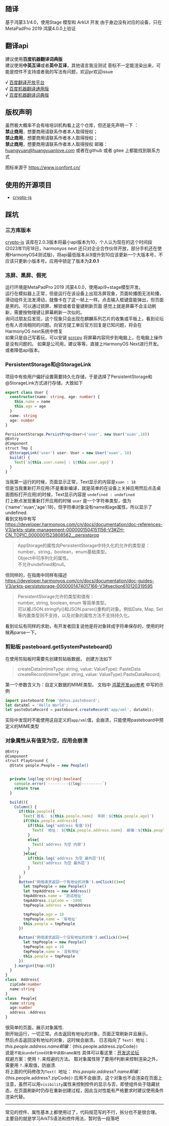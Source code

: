 ## 随译
基于鸿蒙3.1/4.0，使用Stage 模型和 ArkUI 开发
由于身边没有对应的设备，只在MetaPadPro 2019 鸿蒙4.0.0上验证


## 翻译api 

建议使用**百度机器翻译词典版**  
建议使用**中英互译**或者**英中互译**，其他语言我没测试
音标不一定能渲染出来，可能是控件不支持或者我的写法有问题，欢迎pr欢迎issue  


√ [百度翻译开放平台](https://fanyi-api.baidu.com/)  
√ [百度机器翻译通用版](https://ai.baidu.com/ai-doc/MT/4kqryjku9?_=1701785410385)  
√ [百度机器翻译词典版](https://ai.baidu.com/ai-doc/MT/nkqrzmbpc)


## 版权声明

虽然极大概率不会有啥培训机构看上这个仓库，但还是先声明一下 ：  
**禁止商用**，想要商用请联系作者本人取得授权；  
**禁止商用**，想要商用请联系作者本人取得授权；  
**禁止商用**，想要商用请联系作者本人取得授权
邮箱：huangyuan@huangyuanlove.com
或者在github 或者 gitee 上都能找到联系方式

图标来源于 https://www.iconfont.cn/

## 使用的开源项目

*  [crypto-js](https://ohpm.openharmony.cn/#/cn/detail/@ohos%2Fcrypto-js) 

## 踩坑


### 三方库版本
[crypto-js](https://ohpm.openharmony.cn/#/cn/detail/@ohos%2Fcrypto-js) 该库在2.0.3版本将最小api版本为10，个人认为现在的这个时间段(2023年11月18日，harmonyos next 还只对企业合作伙伴开放，部分手机还在使用HarmonyOS4测试版)，将api最低版本从9提升到10应该更新一个大版本号，不应该只更新小版本号。应用中锁定了版本为**2.0.1**

### 冻屏、黑屏、假死

运行环境是MetaPadPro 2019 鸿蒙4.0.0，使用api9+stage模型开发。  
运行在模拟器上正常，但是运行在该设备上出现冻屏现象，页面轮播图无法轮播，滑动组件无法发滑动，就像卡在了这一帧上一样。点击输入框键盘能弹出，但页面是黑的。可以通过锁屏、解锁或者音量键刷新页面
感觉上就是屏幕不会主动刷新，需要按物理键让屏幕刷新一次似的。  
询问过朋友后发现，这个现象只会出现在麒麟系列芯片的收集或平板上，看到论坛也有人咨询相同的问题。向官方提工单后官方回复是已知问题，将会在HarmonyOS next系统中修复  
如果只是自己写着玩，可以安装 [scrcpy](https://github.com/Genymobile/scrcpy) 将屏幕内容同步到电脑上，在电脑上操作是没有问题的。
如果是公司用，建议等等，直接上HarmonyOS Next进行开发。或者降低api版本。

### PersistentStorage和@StorageLink
项目中有些用户偏好设置需要持久化存储，于是选择了PersistentStorage和@StorageLink方式进行存储，大致如下
``` TypeScript
export class User {
  constructor(name: string, age: number) {
    this.name = name
    this.age = age
  }
  name: string
  age: number
}

PersistentStorage.PersistProp<User>('user', new User('xuan',18))
@Entry
@Component
struct Tmp {
  @StorageLink('user') user: User = new User('xuan', 18)
  build() {
    Text(`${this.user.name} : ${this.user.age}`)
  }
}

```
当我第一运行的时候，页面显示正常，Text显示的内容是`xuan : 18`<br/>
但是当我重新打开应用(不是重新编译，就是简单的在设备上关掉应用然后点击桌面图标打开应用)的时候，Text显示内容是 `undefined : undefined`<br/>
打上断点发现重新打开应用的时候 `user` 是一个字符串类型，值为 {'name':'xuan','age':18}，但字符串对象没有name和age属性，所以显示了 undefined.<br/>
看到文档中有写 https://developer.harmonyos.com/cn/docs/documentation/doc-references-V3/arkts-state-management-0000001504151156-V3#ZH-CN_TOPIC_0000001523808562__persistprop
> AppStorage的属性向PersistentStorage中持久化的允许的类型是：<br/>
> number，string，boolean，enum基础类型。<br/>
> Object中可序列化的属性。<br/>
> 不允许undefined和null。

但同样的，在指南中同样有描述 https://developer.harmonyos.com/cn/docs/documentation/doc-guides-V3/arkts-persiststorage-0000001474017166-V3#section610120319595

> PersistentStorage允许的类型和值有：<br/>
> number, string, boolean, enum 等简单类型。<br/>
> 可以被JSON.stringify()和JSON.parse()重构的对象。例如Date, Map, Set等内置类型则不支持，以及对象的属性方法不支持持久化。<br/>

看到论坛有同样的求助，有开发者回复说他是将对象转成字符串保存的，使用的时候再parse一下。

### 剪贴板 pasteboard.getSystemPasteboard()



在使用剪贴板时需要先创建剪贴板数据，
创建方法如下 

> createData(mimeType: string, value: ValueType): PasteData
> createRecord(mimeType: string, value: ValueType):PasteDataRecord;

第一个参数含义为：自定义数据的MIME类型。 文档中 [鸿蒙开发api参考](https://developer.harmonyos.com/cn/docs/documentation/doc-references-V3/js-apis-pasteboard-0000001544384177-V3#ZH-CN_TOPIC_0000001523648478__pasteboardcreatedata9)
中写的示例
```typescript
import pasteboard from '@ohos.pasteboard';
let dataXml = 'Hello World';
let pasteDataRecord = pasteboard.createRecord('app/xml', dataXml);
```
实际中发现时不能使用这自定义的`app/xml`值，会崩溃，只能使用pasteboard中预定义的MIME类型


### 对象属性从有值变为空，应用会崩溃

```typescript
@Entry
@Component
struct PlayGround {
  @State people:People = new People()


  private log(log:string):boolean{
    console.error(`---------${log}---------`)
    return true
  }

  build(){
    Column() {
      if(this.people){
        Text(`姓名： ${this.people.name}  年龄：${this.people.age}`)
        if(this.people.address){
          if(this.log('address 有值')){
            Text( `地址： ${this.people.address.name}  邮编：${this.people.address.zipCode}`)
          }
          else{
            Text('address 为空 内部')
          }
        }else{
          if(this.log('address 为空 最外层')){
            Text('address 为空 最外层')
          }
        }
      }
      Button('网络请求返回一个有地址的对象').onClick(()=>{
        let tmpPeople = new People()
        let tmpAddress = new Address()
        tmpAddress.name = '测试地址'
        tmpAddress.zipCode = -1000
        tmpPeople.address = tmpAddress

        tmpPeople.age = 10
        tmpPeople.name = '有地址'
        this.people = tmpPeople
      })

      Button('网络请求返回一个没有地址的对象').onClick(()=>{
        let tmpPeople = new People()
        tmpPeople.age = 10
        tmpPeople.name = '没有地址'
        this.people = tmpPeople
      })
    }.margin({top:48})
  }
}
class  Address{
  zipCode:number
  name:string
}
class  People{
  name:string
  age:number
  address :Address
}
```

很简单的页面，展示对象属性.  
刚开始运行，一切正常。点击返回有地址的对象，页面正常刷新并且展示。  
然后点击返回没有地址的对象，这时候会崩溃。
日志指向了 `Text( `地址： ${this.people.address.name}  邮编：${this.people.address.zipCode}`)`  
说是`不能从undefined对象中读取name属性` 具体可以看这里：[开发这论坛](https://developer.huawei.com/consumer/cn/forum/topic/0204136377582311317?fid=0102683795438680754)  
规避方案：使用 `?.`来规避的方法。 取对象属性除了要用if判断来控制渲染之外，需要用 `?.`来取值，防崩溃.   
将上面的代码修改为`Text( `地址： ${this.people.address?.name}  邮编：${this.people.address?.zipCode}`)`
应用不会崩溃，这个对象也不会渲染在页面上
注意，虽然可以用`visibility`属性来控制控件的显示与否，即使组件处于隐藏状态，在页面刷新时仍存在重新创建过程，因此当对性能有严格要求时建议使用条件渲染代替。

----
常见的控件、属性基本上都使用过了，代码规范写的不行，拆分也不是很合理。
主要目的就是学习ArkTS语法和控件用法，暂时告一段落吧